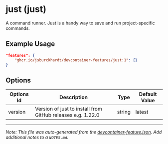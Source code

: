 # just (just)

A command runner. Just is a handy way to save and run project-specific commands.

## Example Usage

```json
"features": {
    "ghcr.io/jsburckhardt/devcontainer-features/just:1": {}
}
```

## Options

| Options Id | Description | Type | Default Value |
|-----|-----|-----|-----|
| version | Version of just to install from GitHub releases e.g. 1.22.0 | string | latest |



---

_Note: This file was auto-generated from the [devcontainer-feature.json](https://github.com/jsburckhardt/devcontainer-features/blob/main/src/just/devcontainer-feature.json).  Add additional notes to a `NOTES.md`._